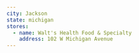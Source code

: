 ```yaml
---
city: Jackson
state: michigan
stores:
  - name: Walt's Health Food & Specialty
    address: 102 W Michigan Avenue
---
```

